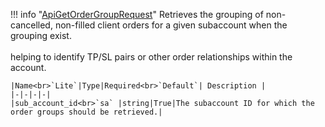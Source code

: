 !!! info "[ApiGetOrderGroupRequest](/../../schemas/api_get_order_group_request)"
    Retrieves the grouping of non-cancelled, non-filled client orders for a given subaccount when the grouping exist.<br><br>helping to identify TP/SL pairs or other order relationships within the account.<br>

    |Name<br>`Lite`|Type|Required<br>`Default`| Description |
    |-|-|-|-|
    |sub_account_id<br>`sa` |string|True|The subaccount ID for which the order groups should be retrieved.|
